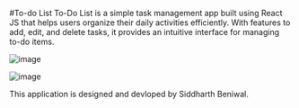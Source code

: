 #To-do List
To-Do List is a simple task management app built using React JS that helps users organize their daily activities efficiently. With features to add, edit, and delete tasks, it provides an intuitive interface for managing to-do items. 

![image](https://github.com/user-attachments/assets/5830038d-d779-4386-83e9-27f2ea5f2d7f)

![image](https://github.com/user-attachments/assets/d3297147-1ca9-4bd3-81ea-a5ac55c31aba)

This application is designed and devloped by Siddharth Beniwal.
